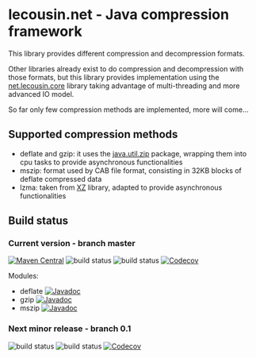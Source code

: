 # lecousin.net - Java compression framework

This library provides different compression and decompression formats.

Other libraries already exist to do compression and decompression with those formats, but
this library provides implementation using the
[net.lecousin.core]("https://github.com/lecousin/java-framework-core" "java-framework-core") library
taking advantage of multi-threading and more advanced IO model. 

So far only few compression methods are implemented, more will come...

## Supported compression methods

 * deflate and gzip: it uses the [java.util.zip](https://docs.oracle.com/javase/8/docs/api/java/util/zip/package-summary.html) package, wrapping them into cpu tasks to provide asynchronous functionalities
 * mszip: format used by CAB file format, consisting in 32KB blocks of deflate compressed data
 * lzma: taken from [XZ](https://tukaani.org/xz/java.html) library, adapted to provide asynchronous functionalities
 

## Build status

### Current version - branch master

[![Maven Central](https://img.shields.io/maven-central/v/net.lecousin.compression/parent-pom.svg)](http://search.maven.org/#search%7Cga%7C1%7Cg%3A%22net.lecousin.compression%22)
![build status](https://travis-ci.org/lecousin/java-compression.svg?branch=master "Build Status")
![build status](https://ci.appveyor.com/api/projects/status/github/lecousin/java-compression?branch=master&svg=true "Build Status")
[![Codecov](https://codecov.io/gh/lecousin/java-compression/graph/badge.svg)](https://codecov.io/gh/lecousin/java-compression/branch/master)

Modules:
 * deflate [![Javadoc](https://img.shields.io/badge/javadoc-0.1.6-brightgreen.svg)](https://www.javadoc.io/doc/net.lecousin.compression/deflate/0.1.6)
 * gzip [![Javadoc](https://img.shields.io/badge/javadoc-0.1.6-brightgreen.svg)](https://www.javadoc.io/doc/net.lecousin.compression/gzip/0.1.6)
 * mszip [![Javadoc](https://img.shields.io/badge/javadoc-0.1.6-brightgreen.svg)](https://www.javadoc.io/doc/net.lecousin.compression/mszip/0.1.6)

### Next minor release - branch 0.1   

![build status](https://travis-ci.org/lecousin/java-compression.svg?branch=0.1 "Build Status")
![build status](https://ci.appveyor.com/api/projects/status/github/lecousin/java-compression?branch=0.1&svg=true "Build Status")
[![Codecov](https://codecov.io/gh/lecousin/java-compression/branch/0.1/graph/badge.svg)](https://codecov.io/gh/lecousin/java-compression/branch/0.1)

